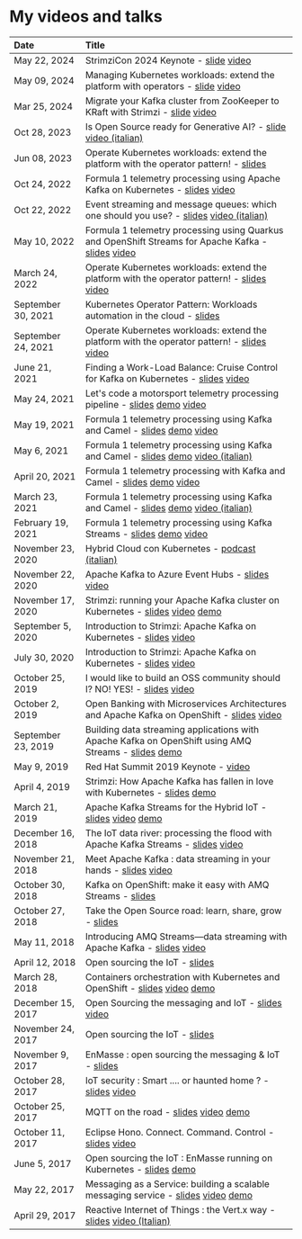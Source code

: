 # My videos and talks

| Date          | Title |
|:--------------|:------|
| May 22, 2024 | StrimziCon 2024 Keynote - [slide](https://github.com/ppatierno/presentations/blob/main/2024/2024-05-22%20StrimziCon%202024%20Keynote.pdf) [video](https://www.youtube.com/watch?v=m6gq7vXIDZE) |
| May 09, 2024 | Managing Kubernetes workloads: extend the platform with operators - [slide](https://github.com/ppatierno/presentations/blob/main/2024/2024-05-09%20Managing%20Kubernetes%20workloads.pdf) [video](https://www.youtube.com/watch?v=uFpjLDxbbEA) |
| Mar 25, 2024 | Migrate your Kafka cluster from ZooKeeper to KRaft with Strimzi - [slide](https://github.com/ppatierno/presentations/blob/main/2024/2024-03-25%20Strimzi%20KRaft%20migration.pdf) [video](https://www.youtube.com/watch?v=CxTCgxiA2H8) |
| Oct 28, 2023 | Is Open Source ready for Generative AI? - [slide](https://github.com/ppatierno/presentations/blob/main/2023/2023-10-28%20Is%20Open%20Source%20ready%20for%20Generative%20AI.pdf) [video (italian)](https://youtu.be/QLYtS6kpNnE?t=10165) |
| Jun 08, 2023 | Operate Kubernetes workloads: extend the platform with the operator pattern! - [slides](https://github.com/ppatierno/presentations/blob/main/2023/2023-06-08%20Operate%20Kubernetes%20workloads%20extend%20the%20platform%20with%20the%20operator%20pattern.pdf) |
| Oct 24, 2022 | Formula 1 telemetry processing using Apache Kafka on Kubernetes - [slides](https://github.com/ppatierno/presentations/blob/main/2022/2022-10-24%20Formula%201%20telemetry%20processing%20using%20Apache%20Kafka%20on%20Kubernetes.pdf) [video](https://youtu.be/YWTa-DiVljY?t=26875) |
| Oct 22, 2022 | Event streaming and message queues: which one should you use? - [slides](https://github.com/ppatierno/presentations/blob/main/2022/2022-10-22%20Event%20streaming%20and%20message%20queues%20which%20one%20should%20you%20use.pdf) [video (italian)](https://www.youtube.com/watch?v=tdDQIadbS6Y&t=4871s) |
| May 10, 2022 | Formula 1 telemetry processing using Quarkus and OpenShift Streams for Apache Kafka - [slides](https://github.com/ppatierno/presentations/blob/main/2022/2022-05-22%20Formula%201%20telemetry%20processing%20using%20Quarkus%20and%20Red%20Hat%20OpenShift%20Streams%20for%20Apache%20Kafka.pdf) [video](https://events.experiences.redhat.com/widget/redhat/sum22/SessionCatalog22/session/1641400967915001tsYD) |
| March 24, 2022 | Operate Kubernetes workloads: extend the platform with the operator pattern! - [slides](https://github.com/ppatierno/presentations/blob/main/2022/2022-03-24%20Operate%20Kubernetes%20workloads_%20extend%20the%20platform%20with%20the%20operator%20pattern!.pdf) [video](https://www.youtube.com/watch?v=UJDPVoB6mFQ) |
| September 30, 2021 | Kubernetes Operator Pattern: Workloads automation in the cloud - [slides](https://github.com/ppatierno/presentations/blob/main/2021/2021-09-30%20Kubernetes%20Operator%20Pattern_%20%20Workloads%20automation%20in%20the%20cloud.pdf) |
| September 24, 2021 | Operate Kubernetes workloads: extend the platform with the operator pattern! - [slides](https://github.com/ppatierno/presentations/blob/main/2021/2021-09-24%20Operate%20Kubernetes%20Workloads_%20Extend%20the%20platform%20with%20the%20operator%20pattern!.pdf) [video](https://www.youtube.com/watch?v=JCJvZ5xt1BY) |
| June 21, 2021 | Finding a Work-Load Balance: Cruise Control for Kafka on Kubernetes - [slides](https://github.com/ppatierno/presentations/blob/main/2021/2021-06-21%20OpenShift%20Commons%202021%20(Finding%20a%20work-load%20balance).pdf) [video](https://www.youtube.com/watch?v=Ox11Wo1RANI) |
| May 24, 2021 | Let's code a motorsport telemetry processing pipeline - [slides](https://github.com/ppatierno/presentations/blob/main/2021/2021-05-24%20Let's%20code%20a%20motorsport%20telemetry%20processing%20pipeline.pdf) [demo](https://github.com/ppatierno/formula1-telemetry-kafka) [video](https://www.youtube.com/watch?v=zFmON75w1kE) |
| May 19, 2021 | Formula 1 telemetry processing using Kafka and Camel - [slides](https://github.com/ppatierno/presentations/blob/main/2021/2021-05-19%20English%20-%20Formula%201%20telemetry%20processing%20using%20Kafka%20and%20Camel.pdf) [demo](https://github.com/ppatierno/formula1-telemetry-kafka) [video](https://www.youtube.com/watch?v=-MY0Jl5ybwg) |
| May 6, 2021 | Formula 1 telemetry processing using Kafka and Camel - [slides](https://github.com/ppatierno/presentations/blob/main/2021/2021-05-06%20Formula%201%20telemetry%20processing%20with%20Kafka%20and%20Camel.pdf) [demo](https://github.com/ppatierno/formula1-telemetry-kafka) [video (italian)](https://www.youtube.com/watch?v=PYTNydI4IC8) |
| April 20, 2021 | Formula 1 telemetry processing with Kafka and Camel - [slides](https://github.com/ppatierno/presentations/blob/main/2021/2021-04-20%20Spanish%20-%20Formula%201%20telemetry%20processing%20with%20Kafka%20and%20Camel.pdf) [demo](https://github.com/ppatierno/codemotion-2021-formula1-kafka-camel) [video](https://youtu.be/fMziyBIjc1E?t=2492) |
| March 23, 2021 | Formula 1 telemetry processing using Kafka and Camel - [slides](https://github.com/ppatierno/presentations/blob/main/2021/2021-03-23%20Italy%20-%20Formula%201%20telemetry%20processing%20with%20Kafka%20and%20Camel.pdf) [demo](https://github.com/ppatierno/codemotion-2021-formula1-kafka-camel) [video (italian)](https://youtu.be/c951cQGxkn8?list=PLq2-o3pBToweddPn98g7S0wvH21G7TSLV&t=7088) |
| February 19, 2021 | Formula 1 telemetry processing using Kafka Streams - [slides](https://github.com/ppatierno/presentations/blob/main/2021/2021-02-19%20Formula%201%20telemetry%20processing%20using%20Kafka%20Streams.pdf) [demo](https://github.com/ppatierno/devconfcz-2021-formula1-kafka-streams) [video](https://www.youtube.com/watch?v=OkXlSb4vfDk) |
| November 23, 2020 | Hybrid Cloud con Kubernetes - [podcast (italian)](https://www.spreaker.com/user/dotnetpodcast/hybrid-cloud-con-kubernetes) |
| November 22, 2020 | Apache Kafka to Azure Event Hubs - [slides](https://github.com/ppatierno/presentations/blob/main/2020/2020-11-22%20Apache%20Kafka%20to%20Azure%20Event%20Hubs.pdf) [video](https://www.youtube.com/watch?v=7N3jfUAs61Q) |
| November 17, 2020 | Strimzi: running your Apache Kafka cluster on Kubernetes - [slides](https://github.com/ppatierno/presentations/blob/main/2020/2020-11-17%20Strimzi%20running%20your%20Apache%20Kafka%20cluster%20on%20Kubernetes.pdf) [video](https://www.youtube.com/watch?v=RyJqt139I94&feature=youtu.be&t=17066) [demo](https://github.com/ppatierno/devday-2020-strimzi-aks-eventhub) |
| September 5, 2020 | Introduction to Strimzi: Apache Kafka on Kubernetes - [slides](https://github.com/ppatierno/presentations/blob/main/2020/2020-09-05%20KubeCon%20EU%202020%20-%20Introduction%20to%20Strimzi_%20Apache%20Kafka%20on%20Kubernetes.pdf) [video](https://youtu.be/GSh9aHvdZco) |
| July 30, 2020 | Introduction to Strimzi: Apache Kafka on Kubernetes - [slides](https://github.com/ppatierno/presentations/blob/main/2020/2020-07-30%20Cloud%20Native%20Virtual%20Summit%20China%202020%20-%20Introduction%20to%20Strimzi_%20Apache%20Kafka%20on%20Kubernetes.pdf) [video](https://www.youtube.com/watch?v=16kY52NRiDQ) |
| October 25, 2019 | I would like to build an OSS community should I? NO! YES! - [slides](https://github.com/ppatierno/presentations/blob/main/2019/2019-10-25%20Linux%20Day%202019.pdf) [video](https://www.youtube.com/watch?v=yJVxwVXdJaA) |
| October 2, 2019 | Open Banking with Microservices Architectures and Apache Kafka on OpenShift - [slides](https://github.com/ppatierno/presentations/blob/main/2019/2019-10-02%20Open%20Banking%20with%20OCP%20MSA%20and%20Kafka.pdf) [video](https://www.youtube.com/watch?v=a8gSwOQyffo&t=94s) |
| September 23, 2019 | Building data streaming applications with Apache Kafka on OpenShift using AMQ Streams - [slides](https://github.com/ppatierno/presentations/blob/main/2019/2019-09-23%20Building%20data%20streaming%20applications%20with%20Apache%20Kafka%20on%20OpenShift%20using%20AMQ%20Streams.pdf) [demo](https://github.com/ppatierno/rhte-2019) |
| May 9, 2019 | Red Hat Summit 2019 Keynote - [video](https://youtu.be/FUu4kMc0PL8?t=5793) |
| April 4, 2019 | Strimzi: How Apache Kafka has fallen in love with Kubernetes - [slides](https://github.com/ppatierno/presentations/blob/main/2019/2019-04-04%20Strimzi%20-%20How%20Apache%20Kafka%20has%20fallen%20in%20love%20with%20Kubernetes.pdf) [demo](https://github.com/ppatierno/modern-integration-and-application-development-day-2019) |
| March 21, 2019 | Apache Kafka Streams for the Hybrid IoT - [slides](https://github.com/ppatierno/presentations/blob/main/2019/2019-03-21%20Apache%20Kafka%20for%20the%20Hybrid%20IoT.pdf) [video](https://www.youtube.com/watch?v=zmLzDj8OgQY) [demo](https://github.com/ppatierno/kafka-hybrid-iot) |
| December 16, 2018 | The IoT data river: processing the flood with Apache Kafka Streams - [slides](https://github.com/ppatierno/presentations/blob/main/2018/2018-12-15%20IoT%20Weekend%202018.pdf) [video](https://www.youtube.com/watch?v=wH1jJASiq6U) |
| November 21, 2018 | Meet Apache Kafka : data streaming in your hands - [slides](https://github.com/ppatierno/presentations/blob/main/2018/2018-11-21%20Meet%20Apache%20Kafka%20DevDay.pdf) [video](https://www.youtube.com/watch?v=XCcMDQq6Tlo) |
| October 30, 2018 | Kafka on OpenShift: make it easy with AMQ Streams - [slides](https://github.com/ppatierno/presentations/blob/main/2018/2018-10-30%20Kafka%20on%20OpenShift%20_%20make%20it%20easy%20with%20AMQ%20Streams.pdf) |
| October 27, 2018 | Take the Open Source road: learn, share, grow - [slides](https://github.com/ppatierno/presentations/blob/main/2018/2018-10-27%20Linux%20Day%202018.pdf) |
| May 11, 2018 | Introducing AMQ Streams—data streaming with Apache Kafka - [slides](https://github.com/ppatierno/presentations/blob/main/2018/2018-05-11%20Introducing%20AMQ%20Streams%E2%80%94data%20streaming%20with%20Apache%20Kafka.pdf) [video](https://www.youtube.com/watch?v=-izxHJQSQ7E&t=605s) |
| April 12, 2018 | Open sourcing the IoT - [slides](https://github.com/ppatierno/presentations/blob/main/2018/2018-04-12%20CloudConf2018.pdf) |
| March 28, 2018 | Containers orchestration with Kubernetes and OpenShift - [slides](https://github.com/ppatierno/presentations/blob/main/2018/2018-03-28%20Kubernetes_devday.pdf) [video](https://www.youtube.com/watch?v=iUGJjoTqNn0) [demo](https://github.com/ppatierno/devday-kubernetes-openshift) |
| December 15, 2017 | Open Sourcing the messaging and IoT - [slides](https://github.com/ppatierno/presentations/blob/main/2017/2017-12-15%20iot_weekend_2017.pdf) [video](https://www.youtube.com/watch?v=ZIp9EPQ25eM) |
| November 24, 2017 | Open sourcing the IoT - [slides](https://github.com/ppatierno/presentations/blob/main/2017/2017-11-24%20Open%20sourcing%20the%20IoT.pdf) |
| November 9, 2017 | EnMasse : open sourcing the messaging & IoT - [slides](https://github.com/ppatierno/presentations/blob/main/2017/2017-11-09%207-OSD_EnMasseIoT.pdf) |
| October 28, 2017 | IoT security : Smart .... or haunted home ? - [slides](https://github.com/ppatierno/presentations/blob/main/2017/2017-10-28%20IoT_security_2.pdf) [video](https://www.youtube.com/watch?v=1iQmGjJFAUI) |
| October 25, 2017 | MQTT on the road - [slides](https://github.com/ppatierno/presentations/blob/main/2017/2017-10-25%20MQTT%20on%20the%20road.pdf) [video](https://www.youtube.com/watch?v=EefQVUumQy8) [demo](https://github.com/ppatierno/devday-mqtt-on-the-road) |
| October 11, 2017 | Eclipse Hono. Connect. Command. Control - [slides](https://github.com/ppatierno/presentations/blob/main/2017/2017-10-11%20Eclipse%20Hono.%20Connect.%20Command.%20Control..pdf) [video](https://www.youtube.com/watch?v=VEXuz2bFSrE) |
| June 5, 2017 | Open sourcing the IoT : EnMasse running on Kubernetes - [slides](https://github.com/ppatierno/presentations/blob/main/2017/2017-06-05%20Open%20sourcing%20the%20IoT.pdf) [demo](https://github.com/ppatierno/enmasse-iot-demo) |
| May 22, 2017 | Messaging as a Service: building a scalable messaging service - [slides](https://github.com/ppatierno/presentations/blob/main/2017/2017-05-22%20Messaging%20as%20a%20service.pdf) [video](https://www.youtube.com/watch?v=19Nw5hc8P7o) [demo](https://github.com/ppatierno/devday-maas) |
| April 29, 2017 | Reactive Internet of Things : the Vert.x way - [slides](https://github.com/ppatierno/presentations/blob/main/2017/2017-04-29%20Reactive%20IoT%20Vertx.pdf) [video (Italian)](https://www.youtube.com/watch?v=1aJshgup4D4) |